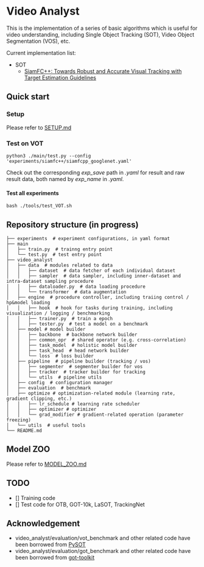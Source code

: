 # Video Analyst
This is the implementation of a series of basic algorithms which is useful for video understanding, including Single Object Tracking (SOT), Video Object Segmentation (VOS), etc.

Current implementation list:
* SOT
    * [SiamFC++: Towards Robust and Accurate Visual Tracking with Target Estimation Guidelines](https://arxiv.org/abs/1911.06188) 


## Quick start
### Setup
Please refer to [SETUP.md](docs/SETUP.md)

### Test on VOT
```
python3 ./main/test.py --config 'experiments/siamfc++/siamfcpp_googlenet.yaml'
```
Check out the corresponding _exp_save_ path in _.yaml_ for result and raw result data, both named by _exp_name_ in _.yaml_.

#### Test all experiments
```
bash ./tools/test_VOT.sh
```

## Repository structure (in progress)
```
├── experiments  # experiment configurations, in yaml format
├── main
│   ├── train.py  # trainng entry point
│   └── test.py  # test entry point
├── video_analyst
│   ├── data  # modules related to data
│   │   ├── dataset  # data fetcher of each individual dataset
│   │   ├── sampler  # data sampler, including inner-dataset and intra-dataset sampling procedure
│   │   ├── dataloader.py  # data loading procedure
│   │   └── transformer  # data augmentation
│   ├── engine  # procedure controller, including traiing control / hp&model loading
│   │   ├── hook  # hook for tasks during training, including visualization / logging / benchmarking
│   │   ├── trainer.py  # train a epoch
│   │   ├── tester.py  # test a model on a benchmark
│   ├── model # model builder
│   │   ├── backbone  # backbone network builder
│   │   ├── common_opr  # shared operator (e.g. cross-correlation)
│   │   ├── task_model  # holistic model builder
│   │   ├── task_head  # head network builder
│   │   └── loss  # loss builder
│   ├── pipeline  # pipeline builder (tracking / vos)
│   │   ├── segmenter  # segmenter builder for vos
│   │   ├── tracker  # tracker builder for tracking
│   │   └── utils  # pipeline utils
│   ├── config  # configuration manager
│   ├── evaluation  # benchmark
│   ├── optimize # optimization-related module (learning rate, gradient clipping, etc.)
│   │   ├── lr_schedule # learning rate scheduler
│   │   ├── optimizer # optimizer
│   │   └── grad_modifier # gradient-related operation (parameter freezing)
│   └── utils  # useful tools
└── README.md
```

## Model ZOO
Please refer to [MODEL_ZOO.md](docs/MODEL_ZOO.md)

## TODO
* [] Training code
* [] Test code for OTB, GOT-10k, LaSOT, TrackingNet

## Acknowledgement
* video_analyst/evaluation/vot_benchmark and other related code have been borrowed from [PySOT](https://github.com/STVIR/pysot)
* video_analyst/evaluation/got_benchmark and other related code have been borrowed from [got-toolkit](https://github.com/got-10k/toolkit.git)
